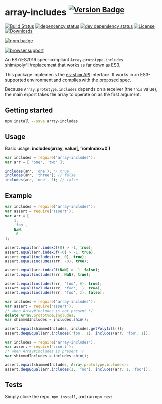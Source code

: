 # array-includes <sup>[![Version Badge][npm-version-svg]][package-url]</sup>

[![Build Status][travis-svg]][travis-url]
[![dependency status][deps-svg]][deps-url]
[![dev dependency status][dev-deps-svg]][dev-deps-url]
[![License][license-image]][license-url]
[![Downloads][downloads-image]][downloads-url]

[![npm badge][npm-badge-png]][package-url]

[![browser support][testling-svg]][testling-url]

An ES7/ES2016 spec-compliant `Array.prototype.includes` shim/polyfill/replacement that works as far down as ES3.

This package implements the [es-shim API](https://github.com/es-shims/api) interface. It works in an ES3-supported environment and complies with the proposed [spec](http://www.ecma-international.org/ecma-262/6.0/).

Because `Array.prototype.includes` depends on a receiver (the `this` value), the main export takes the array to operate on as the first argument.

## Getting started

```sh
npm install --save array-includes
```

## Usage

Basic usage: **includes(array, value[, fromIndex=0])**

```js
var includes = require('array-includes');
var arr = [ 'one', 'two' ];

includes(arr, 'one'); // true
includes(arr, 'three'); // false
includes(arr, 'one', 1); // false
```



## Example

```js
var includes = require('array-includes');
var assert = require('assert');
var arr = [
	1,
	'foo',
	NaN,
	-0
];

assert.equal(arr.indexOf(0) > -1, true);
assert.equal(arr.indexOf(-0) > -1, true);
assert.equal(includes(arr, 0), true);
assert.equal(includes(arr, -0), true);

assert.equal(arr.indexOf(NaN) > -1, false);
assert.equal(includes(arr, NaN), true);

assert.equal(includes(arr, 'foo', 0), true);
assert.equal(includes(arr, 'foo', 1), true);
assert.equal(includes(arr, 'foo', 2), false);
```

```js
var includes = require('array-includes');
var assert = require('assert');
/* when Array#includes is not present */
delete Array.prototype.includes;
var shimmedIncludes = includes.shim();

assert.equal(shimmedIncludes, includes.getPolyfill());
assert.deepEqual(arr.includes('foo', 1), includes(arr, 'foo', 1));
```

```js
var includes = require('array-includes');
var assert = require('assert');
/* when Array#includes is present */
var shimmedIncludes = includes.shim();

assert.equal(shimmedIncludes, Array.prototype.includes);
assert.deepEqual(arr.includes(1, 'foo'), includes(arr, 1, 'foo'));
```

## Tests
Simply clone the repo, `npm install`, and run `npm test`

[package-url]: https://npmjs.org/package/array-includes
[npm-version-svg]: http://versionbadg.es/ljharb/array-includes.svg
[travis-svg]: https://travis-ci.org/ljharb/array-includes.svg
[travis-url]: https://travis-ci.org/ljharb/array-includes
[deps-svg]: https://david-dm.org/ljharb/array-includes.svg
[deps-url]: https://david-dm.org/ljharb/array-includes
[dev-deps-svg]: https://david-dm.org/ljharb/array-includes/dev-status.svg
[dev-deps-url]: https://david-dm.org/ljharb/array-includes#info=devDependencies
[testling-svg]: https://ci.testling.com/ljharb/array-includes.png
[testling-url]: https://ci.testling.com/ljharb/array-includes
[npm-badge-png]: https://nodei.co/npm/array-includes.png?downloads=true&stars=true
[license-image]: http://img.shields.io/npm/l/array-includes.svg
[license-url]: LICENSE
[downloads-image]: http://img.shields.io/npm/dm/array-includes.svg
[downloads-url]: http://npm-stat.com/charts.html?package=array-includes
